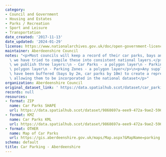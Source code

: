 ```yaml
---
category:
- Council and Government
- Housing and Estates
- Parks / Recreation
- Sport and Leisure
- Transportation
date_created: '2017-11-13'
date_updated: '2024-01-29'
license: https://www.nationalarchives.gov.uk/doc/open-government-licence/version/3/
maintainer: Aberdeenshire Council
notes: "<p>Most councils will keep a record of their car parks, bays and zones. Therefore\
  \ we have tried to compile these into consistent national layers.</p>\n<p>Currently,\
  \ we publish three layers:\n - Car Parks - a polygon layer\n - Parking Bays - a\
  \ polygon layer\n - Parking Zones - a polygon layer</p>\n<p>Any supplied point records\
  \ have been buffered (bays by 2m, car parks by 10m) to create a representative area,\
  \ allowing them to be incorporated in the national dataset</p>"
organization: Aberdeenshire Council
original_dataset_link: ' https://data.spatialhub.scot/dataset/car_parking-as'
records: null
resources:
- format: ZIP
  name: Car Parks SHAPE
  url: https://data.spatialhub.scot/dataset/9868697a-eee9-472a-9ae2-596668dc1f6e/resource/d51b7c4f-2951-4257-be00-90955e9f4d9d/download/carparks.zip
- format: KMZ
  name: Car Parks KML
  url: https://data.spatialhub.scot/dataset/9868697a-eee9-472a-9ae2-596668dc1f6e/resource/513c83c7-a65d-4974-825b-891dfdb772f5/download/car_parks.kmz
- format: OTHER
  name: Map of Car Parks
  url: https://gis.aberdeenshire.gov.uk/maps/Map.aspx?&MapName=parking
schema: default
title: Car Parking - Aberdeenshire
---
```

